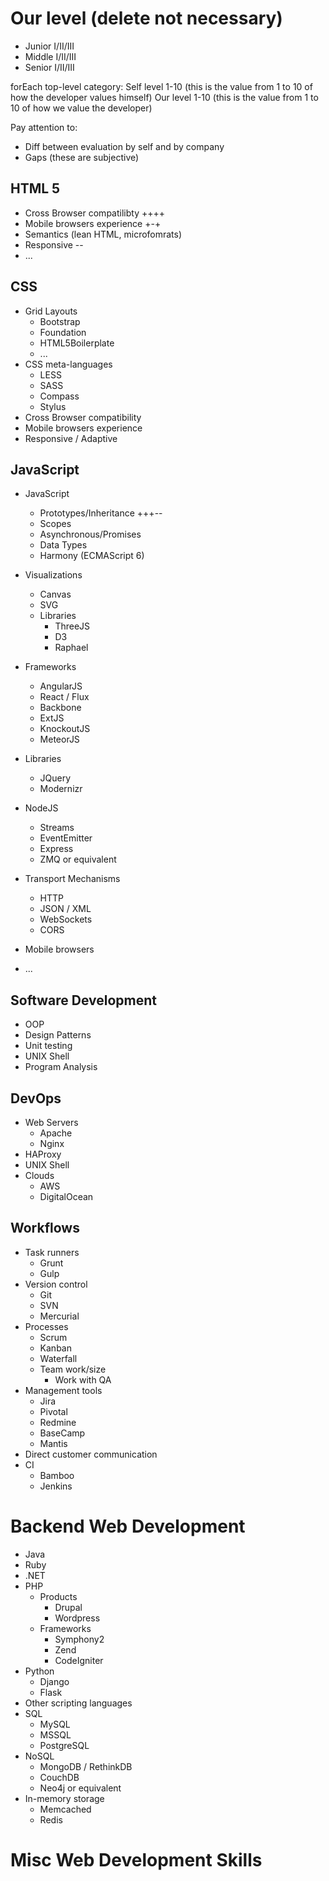 # Our level (delete not necessary) #
  * Junior I/II/III
  * Middle I/II/III
  * Senior I/II/III

forEach top-level category: 
Self level 1-10 (this is the value from 1 to 10 of how the developer values himself)
Our level 1-10 (this is the value from 1 to 10 of how we value the developer)

Pay attention to:
  * Diff between evaluation by self and by company
  * Gaps (these are subjective)

## HTML 5 ##

  * Cross Browser compatilibty ++++
  * Mobile browsers experience +-+
  * Semantics (lean HTML, microfomrats)
  * Responsive --
  * ...  

## CSS ##

  * Grid Layouts
    * Bootstrap
    * Foundation
    * HTML5Boilerplate
    * ...
  * CSS meta-languages
    * LESS
    * SASS
    * Compass
    * Stylus
  * Cross Browser compatibility
  * Mobile browsers experience
  * Responsive / Adaptive 

## JavaScript ##

  * JavaScript
    * Prototypes/Inheritance +++--
    * Scopes
    * Asynchronous/Promises
    * Data Types
    * Harmony (ECMAScript 6)
  
  * Visualizations
    * Canvas
    * SVG
    * Libraries
      * ThreeJS
      * D3
      * Raphael

  * Frameworks
    * AngularJS
    * React / Flux
    * Backbone
    * ExtJS
    * KnockoutJS
    * MeteorJS
  
  * Libraries
    * JQuery
    * Modernizr
  
  * NodeJS
    * Streams
    * EventEmitter
    * Express
    * ZMQ or equivalent
  
  * Transport Mechanisms
    * HTTP
    * JSON / XML
    * WebSockets
    * CORS
  
  * Mobile browsers
  * ...  

## Software Development ##

  * OOP
  * Design Patterns
  * Unit testing
  * UNIX Shell
  * Program Analysis

## DevOps ##

  * Web Servers
    * Apache
    * Nginx
  * HAProxy
  * UNIX Shell
  * Clouds
    * AWS
    * DigitalOcean
    
## Workflows ##

  * Task runners
    * Grunt
    * Gulp
  * Version control
    * Git
    * SVN
    * Mercurial
  * Processes
    * Scrum
    * Kanban
    * Waterfall
    * Team work/size
      * Work with QA
  * Management tools
    * Jira
    * Pivotal
    * Redmine
    * BaseCamp
    * Mantis
  * Direct customer communication
  * CI
    * Bamboo
    * Jenkins

# Backend Web Development #

  * Java
  * Ruby
  * .NET
  * PHP
    * Products
      * Drupal
      * Wordpress
    * Frameworks
      * Symphony2
      * Zend
      * CodeIgniter
  * Python
    * Django
    * Flask
  * Other scripting languages
  * SQL
    * MySQL
    * MSSQL
    * PostgreSQL
  * NoSQL
    * MongoDB / RethinkDB
    * CouchDB
    * Neo4j or equivalent 
  * In-memory storage
    * Memcached
    * Redis

# Misc Web Development Skills #